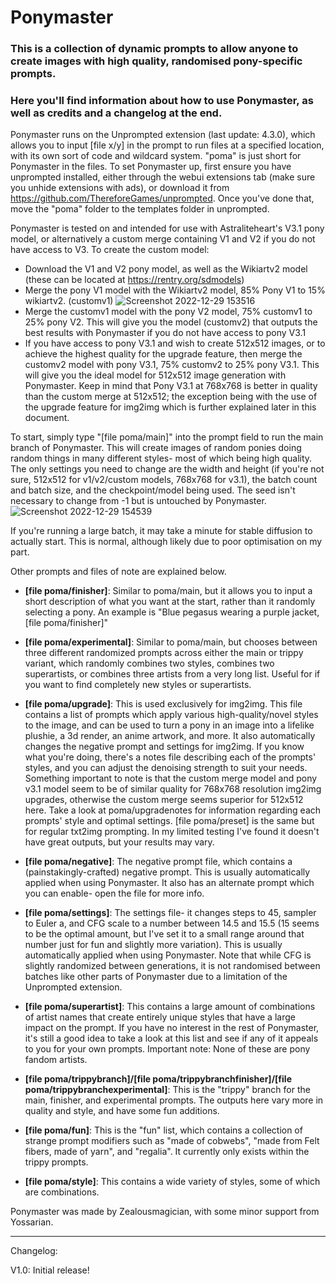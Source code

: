 # Ponymaster
### This is a collection of dynamic prompts to allow anyone to create images with high quality, randomised pony-specific prompts.

### Here you'll find information about how to use Ponymaster, as well as credits and a changelog at the end.

Ponymaster runs on the Unprompted extension (last update: 4.3.0), which allows you to input [file x/y] in the prompt to run files at a specified location, with its own sort of code and wildcard system. "poma" is just short for Ponymaster in the files.
To set Ponymaster up, first ensure you have unprompted installed, either through the webui extensions tab (make sure you unhide extensions with ads), or download it from https://github.com/ThereforeGames/unprompted. Once you've done that, move the "poma" folder to the templates folder in unprompted.

Ponymaster is tested on and intended for use with Astraliteheart's V3.1 pony model, or alternatively a custom merge containing V1 and V2 if you do not have access to V3.
To create the custom model:
- Download the V1 and V2 pony model, as well as the Wikiartv2 model (these can be located at https://rentry.org/sdmodels)
- Merge the pony V1 model with the Wikiartv2 model, 85% Pony V1 to 15% wikiartv2. (customv1)
![Screenshot 2022-12-29 153516](https://user-images.githubusercontent.com/87048928/209904369-a5400719-51a9-4390-a308-3a8368b70fe5.png)
- Merge the customv1 model with the pony V2 model, 75% customv1 to 25% pony V2. This will give you the model (customv2) that outputs the best results with Ponymaster if you do not have access to pony V3.1
- If you have access to pony V3.1 and wish to create 512x512 images, or to achieve the highest quality for the upgrade feature, then merge the customv2 model with pony V3.1, 75% customv2 to 25% pony V3.1. This will give you the ideal model for 512x512 image generation with Ponymaster. Keep in mind that Pony V3.1 at 768x768 is better in quality than the custom merge at 512x512; the exception being with the use of the upgrade feature for img2img which is further explained later in this document.


To start, simply type "[file poma/main]" into the prompt field to run the main branch of Ponymaster. This will create images of random ponies doing random things in many different styles- most of which being high quality. The only settings you need to change are the width and height (if you're not sure, 512x512 for v1/v2/custom models, 768x768 for v3.1), the batch count and batch size, and the checkpoint/model being used. The seed isn't necessary to change from -1 but is untouched by Ponymaster.
![Screenshot 2022-12-29 154539](https://user-images.githubusercontent.com/87048928/209904582-4cac7a2a-2314-4b80-80cd-710084b0aad2.png)

If you're running a large batch, it may take a minute for stable diffusion to actually start. This is normal, although likely due to poor optimisation on my part.

Other prompts and files of note are explained below.

- **[file poma/finisher]**: Similar to poma/main, but it allows you to input a short description of what you want at the start, rather than it randomly selecting a pony. An example is "Blue pegasus wearing a purple jacket, [file poma/finisher]"

- **[file poma/experimental]**: Similar to poma/main, but chooses between three different randomized prompts across either the main or trippy variant, which randomly combines two styles, combines two superartists, or combines three artists from a very long list. Useful for if you want to find completely new styles or superartists.

- **[file poma/upgrade]**: This is used exclusively for img2img. This file contains a list of prompts which apply various high-quality/novel styles to the image, and can be used to turn a pony in an image into a lifelike plushie, a 3d render, an anime artwork, and more. It also automatically changes the negative prompt and settings for img2img. If you know what you're doing, there's a notes file describing each of the prompts' styles, and you can adjust the denoising strength to suit your needs.
Something important to note is that the custom merge model and pony v3.1 model seem to be of similar quality for 768x768 resolution img2img upgrades, otherwise the custom merge seems superior for 512x512 here.
Take a look at poma/upgradenotes for information regarding each prompts' style and optimal settings.
[file poma/preset] is the same but for regular txt2img prompting. In my limited testing I've found it doesn't have great outputs, but your results may vary.

- **[file poma/negative]**: The negative prompt file, which contains a (painstakingly-crafted) negative prompt. This is usually automatically applied when using Ponymaster. It also has an alternate prompt which you can enable- open the file for more info.

- **[file poma/settings]**: The settings file- it changes steps to 45, sampler to Euler a, and CFG scale to a number between 14.5 and 15.5 (15 seems to be the optimal amount, but I've set it to a small range around that number just for fun and slightly more variation). This is usually automatically applied when using Ponymaster. Note that while CFG is slightly randomized between generations, it is not randomised between batches like other parts of Ponymaster due to a limitation of the Unprompted extension.

- **[file poma/superartist]**: This contains a large amount of combinations of artist names that create entirely unique styles that have a large impact on the prompt. If you have no interest in the rest of Ponymaster, it's still a good idea to take a look at this list and see if any of it appeals to you for your own prompts. Important note: None of these are pony fandom artists.

- **[file poma/trippybranch]/[file poma/trippybranchfinisher]/[file poma/trippybranchexperimental]**: This is the "trippy" branch for the main, finisher, and experimental prompts. The outputs here vary more in quality and style, and have some fun additions.

- **[file poma/fun]**: This is the "fun" list, which contains a collection of strange prompt modifiers such as "made of cobwebs", "made from Felt fibers, made of yarn", and "regalia". It currently only exists within the trippy prompts.

- **[file poma/style]**: This contains a wide variety of styles, some of which are combinations.


Ponymaster was made by Zealousmagician, with some minor support from Yossarian.

---------------------------------------
Changelog:

V1.0: Initial release!
